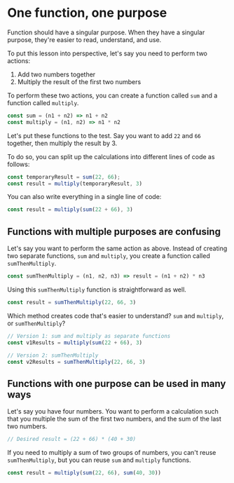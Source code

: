 # One function, one purpose

Function should have a singular purpose. When they have a singular purpose, they're easier to read, understand, and use.

To put this lesson into perspective, let's say you need to perform two actions:

1. Add two numbers together
2. Multiply the result of the first two numbers

To perform these two actions, you can create a function called `sum` and a function called `multiply`.

```js
const sum = (n1 + n2) => n1 + n2
const multiply = (n1, n2) => n1 * n2
```

Let's put these functions to the test. Say you want to add `22` and `66` together, then multiply the result by 3.

To do so, you can split up the calculations into different lines of code as follows:

```js
const temporaryResult = sum(22, 66);
const result = multiply(temporaryResult, 3)
```

You can also write everything in a single line of code:

```js
const result = multiply(sum(22 + 66), 3)
```

## Functions with multiple purposes are confusing

Let's say you want to perform the same action as above. Instead of creating two separate functions, `sum` and `multiply`, you create a function called `sumThenMultiply`.

```js
const sumThenMultiply = (n1, n2, n3) => result = (n1 + n2) * n3
```

Using this `sumThenMultiply` function is straightforward as well.

```js
const result = sumThenMultiply(22, 66, 3)
```

Which method creates code that's easier to understand? `sum` and `multiply`, or `sumThenMultiply`?

```js
// Version 1: sum and multiply as separate functions
const v1Results = multiply(sum(22 + 66), 3)

// Version 2: sumThenMultiply
const v2Results = sumThenMultiply(22, 66, 3)
```

## Functions with one purpose can be used in many ways

Let's say you have four numbers. You want to perform a calculation such that you multiple the sum of the first two numbers, and the sum of the last two numbers.

```js
// Desired result = (22 + 66) * (40 + 30)
```

If you need to multiply a sum of two groups of numbers, you can't reuse `sumThenMultiply`, but you can reuse `sum` and `multiply` functions.

```js
const result = multiply(sum(22, 66), sum(40, 30))
```
